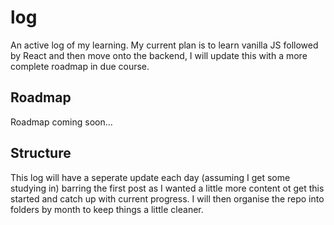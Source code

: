 # log
An active log of my learning. My current plan is to learn vanilla JS followed by React and then move onto the backend, I will update this with a more complete roadmap in due course.

## Roadmap

Roadmap coming soon...

## Structure

This log will have a seperate update each day (assuming I get some studying in) barring the first post as I wanted a little more content ot get this started and catch up with current progress. I will then organise the repo into folders by month to keep things a little cleaner.
